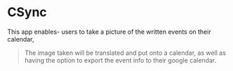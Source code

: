 # CSync
This app enables- users to take a picture of the written events on their calendar,
>The image taken will be translated and put onto a calendar, 
>as well as having the option to export the event info to their google calendar.
